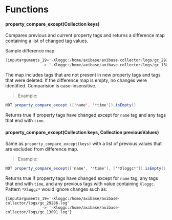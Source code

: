 # Functions

#### property_compare_except(Collection<String> keys)

Compares previous and current property tags and returns a difference map containing a list of changed tag values. 

Sample difference map:

```java
{inputarguments_19='-Xloggc:/home/axibase/axibase-collector/logs/gc_29286.log' 
                -> '-Xloggc:/home/axibase/axibase-collector/logs/gc_13091.log'}
```

The map includes tags that are not present in new property tags and tags that were deleted.
If the difference map is empty, no changes were identified.
Comparision is case-insensitive.

> Example:

```java
NOT property_compare_except (['name', '*time']).isEmpty()
```

Returns true if property tags have changed except for `name` tag and any tags that end with `time`.

#### property_compare_except(Collection<String> keys, Collection<String> previousValues)

Same as `property_compare_except(keys)` with a list of previous values that are excluded from difference map.

> Example:

```java
NOT property_compare_except(['name', '*time'], ['*Xloggc*']).isEmpty()
```

Returns true if property tags have changed except for `name` tag, any tags that end with `time`, and any previous tags with value containing `Xloggc`. Pattern `*Xloggc*` would ignore changes such as:

```
{inputarguments_19='-Xloggc:/home/axibase/axibase-collector/logs/gc_29286.log' 
                -> '-Xloggc:/home/axibase/axibase-collector/logs/gc_13091.log'}
```







